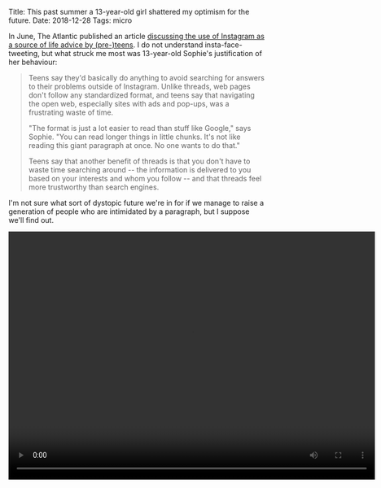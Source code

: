 Title: This past summer a 13-year-old girl shattered my optimism for the future.
Date: 2018-12-28
Tags: micro

In June, The Atlantic published an article [discussing the use of Instagram as a source of life advice by (pre-)teens](https://www.theatlantic.com/technology/archive/2018/06/how-instagram-threads-became-the-wikihow-for-gen-z/561998/). I do not understand insta-face-tweeting, but what struck me most was 13-year-old Sophie's justification of her behaviour:

> Teens say they'd basically do anything to avoid searching for answers to their problems outside of Instagram. Unlike threads, web pages don't follow any standardized format, and teens say that navigating the open web, especially sites with ads and pop-ups, was a frustrating waste of time.
>
> "The format is just a lot easier to read than stuff like Google," says Sophie. "You can read longer things in little chunks. It's not like reading this giant paragraph at once. No one wants to do that."
>
> Teens say that another benefit of threads is that you don't have to waste time searching around -- the information is delivered to you based on your interests and whom you follow -- and that threads feel more trustworthy than search engines.

I'm not sure what sort of dystopic future we're in for if we manage to raise a generation of people who are intimidated by a paragraph, but I suppose we'll find out.

<video width="720" height="488" controls>
    <source src="/media/video/max_headroom-s01e03-non_volatile_storage_medium.mp4" type="video/mp4">
    Your browser does not support the video tag.
</video>
